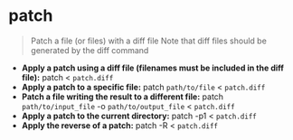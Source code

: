 # patch
> Patch a file (or files) with a diff file
> Note that diff files should be generated by the diff command
- **Apply a patch using a diff file (filenames must be included in the diff file):**
patch < `patch.diff`
- **Apply a patch to a specific file:**
patch `path/to/file` < `patch.diff`
- **Patch a file writing the result to a different file:**
patch `path/to/input_file` -o `path/to/output_file` < `patch.diff`
- **Apply a patch to the current directory:**
patch -p1 < `patch.diff`
- **Apply the reverse of a patch:**
patch -R < `patch.diff`

